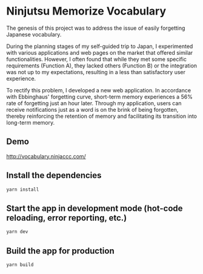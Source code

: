 # Ninjutsu Memorize Vocabulary

The genesis of this project was to address the issue of easily forgetting Japanese vocabulary.

During the planning stages of my self-guided trip to Japan, I experimented with various applications and web pages on the market that offered similar functionalities. However, I often found that while they met some specific requirements (Function A), they lacked others (Function B) or the integration was not up to my expectations, resulting in a less than satisfactory user experience.

To rectify this problem, I developed a new web application. In accordance with Ebbinghaus' forgetting curve, short-term memory experiences a 56% rate of forgetting just an hour later. Through my application, users can receive notifications just as a word is on the brink of being forgotten, thereby reinforcing the retention of memory and facilitating its transition into long-term memory.

## Demo

http://vocabulary.ninjaccc.com/

## Install the dependencies
```bash
yarn install
```

## Start the app in development mode (hot-code reloading, error reporting, etc.)
```bash
yarn dev
```

## Build the app for production
```bash
yarn build
```

